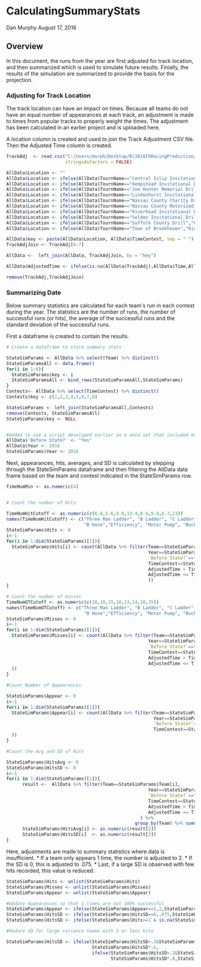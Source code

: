 CalculatingSummaryStats
================
Dan Murphy
August 17, 2016

Overview
--------

In this document, the runs from the year are first adjusted for track location, and then summarized which is used to simulate future results. Finially, the results of the simulation are summarized to provide the basis for the projection.

### Adjusting for Track Location

The track location can have an impact on times. Because all teams do not have an equal number of appearances at each track, an adjustment is made to times from popular tracks to properly weight the times. The adjustment has been calculated in an earlier project and is uploaded here.

A location column is created and used to join the Track Adjustment CSV file. Then the Adjusted Time column is created.

``` r
TrackAdj  <- read.csv("C:/Users/murph/Desktop/R/2016FDRacingPrediction/RawData/TrackAdj.csv",
                      stringsAsFactors = FALSE)

AllData$Location <- ""
AllData$Location <- ifelse(AllData$TournName=="Central Islip Invitational","Central Islip",AllData$Location)
AllData$Location <- ifelse(AllData$TournName=="Hempstead Invitational Drill","Hempstead",AllData$Location)
AllData$Location <- ifelse(AllData$TournName=="Joe Hunter Memorial Drill","Hempstead",AllData$Location)
AllData$Location <- ifelse(AllData$TournName=="Lindenhurst Invitational Drill","Lindenhurst",AllData$Location)
AllData$Location <- ifelse(AllData$TournName=="Nassau County Charity Drill","Hempstead",AllData$Location)
AllData$Location <- ifelse(AllData$TournName=="Nassau County Motorized Drill","Merrick",AllData$Location)
AllData$Location <- ifelse(AllData$TournName=="Riverhead Invitational Drill","Riverhead",AllData$Location)
AllData$Location <- ifelse(AllData$TournName=="Selden Invitational Drill","Ridge",AllData$Location)
AllData$Location <- ifelse(AllData$TournName=="Suffolk County Drill","Central Islip",AllData$Location)
AllData$Location <- ifelse(AllData$TournName=="Town of Brookhaven","Ridge",AllData$Location)

AllData$key <- paste(AllData$Location, AllData$TimeContest, sep = " ")
TrackAdjJoin <- TrackAdj[6:7]

AllData <-  left_join(AllData, TrackAdjJoin, by = "key")

AllData$AdjustedTime <- ifelse(is.na(AllData$TrackAdj),AllData$Time,AllData$Time+AllData$TrackAdj)

remove(TrackAdj,TrackAdjJoin)
```

### Summarizing Date

Below summary statistics are calculated for each team's run in each contest during the year. The statistics are the number of runs, the number of successful runs (or hits), the average of the successful runs and the standard deviation of the successful runs.

First a dataframe is created to contain the results.

``` r
# Create a dataframe to store summary stats

StateSimParams <- AllData %>% select(Team) %>% distinct()
StateSimParamsAll <- data.frame()
for(i in 1:8){
  StateSimParams$key <- i
  StateSimParamsAll <- bind_rows(StateSimParamsAll,StateSimParams)
}
Contests<- AllData %>% select(TimeContest) %>% distinct()
Contests$key <- c(1,2,3,4,5,6,7,8)

StateSimParams <- left_join(StateSimParamsAll,Contests)
remove(Contests, StateSimParamsAll)
StateSimParams$key <- NULL


#Added to use a script developed earlier on a data set that included multiple years
AllData$'Before State?' <- "Yes"
AllData$Year <- 2016
StateSimParams$Year <- 2016
```

Next, appearances, hits, averages, and SD is calculated by stepping through the StateSimParams dataframe and then filtering the AllData data frame based on the team and contest indicated in the StateSimParams row.

``` r
TimeNumMin <- as.numeric(4)


# Count the number of Hits

TimeNumHitCutoff <- as.numeric(c(6.8,5.6,9.6,13.4,8.6,9.8,6.7,23))
names(TimeNumHitCutoff) <- c("Three Man Ladder", "B Ladder", "C Ladder", "C Hose", 
                             "B Hose","Efficiency", "Motor Pump", "Buckets")
StateSimParams$Hits <- 0
i<-1
for(i in 1:dim(StateSimParams)[1]){
  StateSimParams$Hits[i] <- count(AllData %>% filter(Team==StateSimParams$Team[i],
                                                     Year==StateSimParams$Year[i],
                                                     `Before State?`=="Yes",
                                                     TimeContest==StateSimParams$TimeContest[i],
                                                     AdjustedTime > TimeNumMin,
                                                     AdjustedTime <= TimeNumHitCutoff[StateSimParams$TimeContest[i]]
                                                     ))
}

# Count the number of misses
TimeNumOTCutoff <- as.numeric(c(10,10,15,18,13,14,10,35))
names(TimeNumOTCutoff) <- c("Three Man Ladder", "B Ladder", "C Ladder", "C Hose", 
                             "B Hose","Efficiency", "Motor Pump", "Buckets")
StateSimParams$Misses <- 0
i<-1
for(i in 1:dim(StateSimParams)[1]){
  StateSimParams$Misses[i] <- count(AllData %>% filter(Team==StateSimParams$Team[i],
                                                     Year==StateSimParams$Year[i],
                                                     `Before State?`=="Yes",
                                                     TimeContest==StateSimParams$TimeContest[i],
                                                     AdjustedTime > TimeNumHitCutoff[StateSimParams$TimeContest[i]],
                                                     AdjustedTime <= TimeNumOTCutoff[StateSimParams$TimeContest[i]] 
  ))
}

#Count Number of Appearances 

StateSimParams$Appear <- 0
i<-1
for(i in 1:dim(StateSimParams)[1]){
  StateSimParams$Appear[i] <- count(AllData %>% filter(Team==StateSimParams$Team[i],
                                                       Year==StateSimParams$Year[i],
                                                       `Before State?`=="Yes",
                                                       TimeContest==StateSimParams$TimeContest[i] 
  ))
}

#Count the Avg and SD of Hits

StateSimParams$HitsAvg <- 0
StateSimParams$HitsSD <- 0
i<-1
for(i in 1:dim(StateSimParams)[1]){
      result <-  AllData %>% filter(Team==StateSimParams$Team[i],
                                                     Year==StateSimParams$Year[i],
                                                     `Before State?`=="Yes",
                                                     TimeContest==StateSimParams$TimeContest[i],
                                                     AdjustedTime > TimeNumMin,
                                                     AdjustedTime <= TimeNumHitCutoff[StateSimParams$TimeContest[i]]
                                                  ) %>% 
                                                group_by(Team) %>% summarise(mean(AdjustedTime),sd(AdjustedTime))
      StateSimParams$HitsAvg[i] <- as.numeric(result[2])
      StateSimParams$HitsSD[i]  <- as.numeric(result[3])
}
```

Here, adjustments are made to summary statistics where data is insufficient.
\* If a team only appears 1 time, the number is adjusted to 2.
\* If the SD is 0, this is adjusted to .075.
\* Last, if a large SD is observed with few hits recorded, this value is reduced.

``` r
StateSimParams$Hits <- unlist(StateSimParams$Hits)
StateSimParams$Misses <- unlist(StateSimParams$Misses)
StateSimParams$Appear <- unlist(StateSimParams$Appear)

#Update Appearances so that 1 times are not 100% successful
StateSimParams$Appear <- ifelse(StateSimParams$Appear==1,2,StateSimParams$Appear)
StateSimParams$HitsSD <- ifelse(StateSimParams$HitsSD==0,.075,StateSimParams$HitsSD)
StateSimParams$HitsSD <- ifelse(StateSimParams$Hits>=1 & is.na(StateSimParams$HitsSD),.075,StateSimParams$HitsSD)

#Reduce SD for large variance teams with 3 or less hits

StateSimParams$HitsSD <- ifelse(StateSimParams$HitsSD>.3&StateSimParams$Hits<=3,
                                StateSimParams$HitsSD*.6,
                                ifelse(StateSimParams$HitsSD>.2&StateSimParams$Hits<=4,
                                       StateSimParams$HitsSD*.8,StateSimParams$HitsSD))
```
